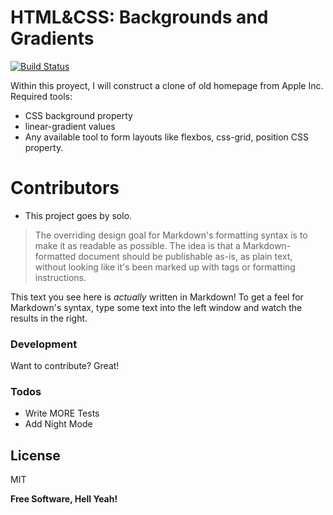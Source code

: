 # HTML&CSS: Backgrounds and Gradients

[![Build Status](https://travis-ci.org/joemccann/dillinger.svg?branch=master)](https://travis-ci.org/joemccann/dillinger)

Within this proyect, I will construct a clone of old homepage from Apple Inc. Required tools:

  - CSS background property
  - linear-gradient values
  - Any available tool to form layouts like flexbos, css-grid, position CSS property.

# Contributors

  - This project goes by solo.


> The overriding design goal for Markdown's
> formatting syntax is to make it as readable
> as possible. The idea is that a
> Markdown-formatted document should be
> publishable as-is, as plain text, without
> looking like it's been marked up with tags
> or formatting instructions.

This text you see here is *actually* written in Markdown! To get a feel for Markdown's syntax, type some text into the left window and watch the results in the right.



### Development

Want to contribute? Great!


### Todos

 - Write MORE Tests
 - Add Night Mode

License
----

MIT


**Free Software, Hell Yeah!**

